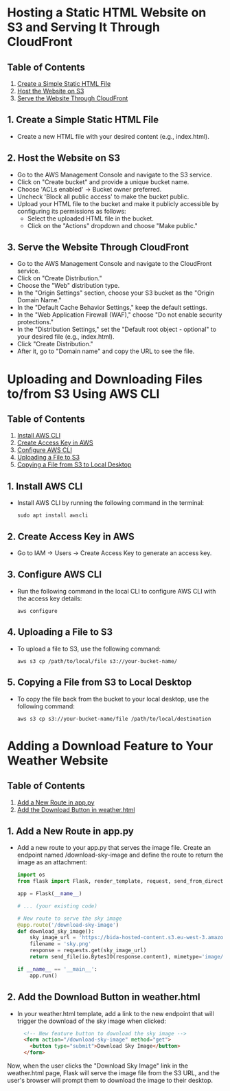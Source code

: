 # Hosting a Static HTML Website on S3 and Serving It Through CloudFront

## Table of Contents
1. [Create a Simple Static HTML File](#create-a-simple-static-html-file)
2. [Host the Website on S3](#host-the-website-on-s3)
3. [Serve the Website Through CloudFront](#serve-the-website-through-cloudfront)

## 1. Create a Simple Static HTML File

- Create a new HTML file with your desired content (e.g., index.html).

## 2. Host the Website on S3

- Go to the AWS Management Console and navigate to the S3 service.
- Click on "Create bucket" and provide a unique bucket name.
- Choose 'ACLs enabled' -> Bucket owner preferred.
- Uncheck 'Block all public access' to make the bucket public.
- Upload your HTML file to the bucket and make it publicly accessible by configuring its permissions as follows:
  - Select the uploaded HTML file in the bucket.
  - Click on the "Actions" dropdown and choose "Make public."

## 3. Serve the Website Through CloudFront

- Go to the AWS Management Console and navigate to the CloudFront service.
- Click on "Create Distribution."
- Choose the "Web" distribution type.
- In the "Origin Settings" section, choose your S3 bucket as the "Origin Domain Name."
- In the "Default Cache Behavior Settings," keep the default settings.
- In the "Web Application Firewall (WAF)," choose "Do not enable security protections."
- In the "Distribution Settings," set the "Default root object - optional" to your desired file (e.g., index.html).
- Click "Create Distribution."
- After it, go to "Domain name" and copy the URL to see the file.

# Uploading and Downloading Files to/from S3 Using AWS CLI

## Table of Contents
1. [Install AWS CLI](#install-aws-cli)
2. [Create Access Key in AWS](#create-access-key-in-aws)
3. [Configure AWS CLI](#configure-aws-cli)
4. [Uploading a File to S3](#uploading-a-file-to-s3)
5. [Copying a File from S3 to Local Desktop](#copying-a-file-from-s3-to-local-desktop)

## 1. Install AWS CLI

- Install AWS CLI by running the following command in the terminal:
  ```
  sudo apt install awscli
  ```

## 2. Create Access Key in AWS

- Go to IAM -> Users -> Create Access Key to generate an access key.

## 3. Configure AWS CLI

- Run the following command in the local CLI to configure AWS CLI with the access key details:
  ```
  aws configure
  ```

## 4. Uploading a File to S3

- To upload a file to S3, use the following command:
  ```
  aws s3 cp /path/to/local/file s3://your-bucket-name/
  ```

## 5. Copying a File from S3 to Local Desktop

- To copy the file back from the bucket to your local desktop, use the following command:
  ```
  aws s3 cp s3://your-bucket-name/file /path/to/local/destination
  ```

# Adding a Download Feature to Your Weather Website

## Table of Contents
1. [Add a New Route in app.py](#add-a-new-route-in-app.py)
2. [Add the Download Button in weather.html](#add-the-download-button-in-weather.html)

## 1. Add a New Route in app.py

- Add a new route to your app.py that serves the image file. Create an endpoint named /download-sky-image and define the route to return the image as an attachment:
  ```python
  import os
  from flask import Flask, render_template, request, send_from_directory

  app = Flask(__name__)

  # ... (your existing code)

  # New route to serve the sky image
  @app.route('/download-sky-image')
  def download_sky_image():
      sky_image_url = 'https://bida-hosted-content.s3.eu-west-3.amazonaws.com/sky.png'
      filename = 'sky.png'
      response = requests.get(sky_image_url)
      return send_file(io.BytesIO(response.content), mimetype='image/png', as_attachment=True, attachment_filename=filename)

  if __name__ == '__main__':
      app.run()
  ```

## 2. Add the Download Button in weather.html

- In your weather.html template, add a link to the new endpoint that will trigger the download of the sky image when clicked:
  ```html
    <!-- New feature button to download the sky image -->
    <form action="/download-sky-image" method="get">
      <button type="submit">Download Sky Image</button>
    </form>
  ```

Now, when the user clicks the "Download Sky Image" link in the weather.html page, Flask will serve the image file from the S3 URL, and the user's browser will prompt them to download the image to their desktop.
